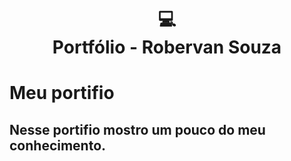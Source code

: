 
<h1 align="center">
  💻<br>Portfólio - Robervan Souza
</h1>

# Meu portifio
## Nesse portifio mostro um pouco do meu conhecimento.